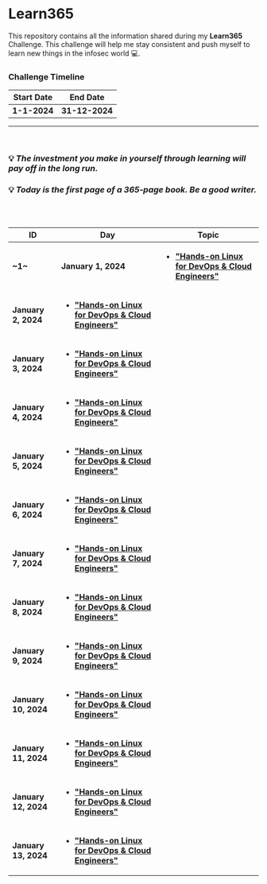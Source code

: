 # Learn365
This repository contains all the information shared during my <b>Learn365</b> Challenge. This challenge will help me stay consistent and push myself to learn new things in the infosec world :computer:.

### Challenge Timeline
**Start Date** | **End Date**
---            | ---
**1-1-2024**   |  **31-12-2024**

<hr>
<br>

### :bulb: *The investment you make in yourself through learning will pay off in the long run.*
### :bulb: *Today is the first page of a 365-page book. Be a good writer.*
<br>

<!-- Days start -->

<br>

ID | Day | Topic
--- | --- | ---
**~1~** | **January 1, 2024** | [**<ul><li> "Hands-on Linux for DevOps & Cloud Engineers" </li></ul>**](/Days/January-1-2024.md)
**January 2, 2024** | [**<ul><li> "Hands-on Linux for DevOps & Cloud Engineers" </li></ul>**](/Days/January-2-2024.md)
**January 3, 2024** | [**<ul><li> "Hands-on Linux for DevOps & Cloud Engineers" </li></ul>**](/Days/January-3-2024.md)
**January 4, 2024** | [**<ul><li> "Hands-on Linux for DevOps & Cloud Engineers" </li></ul>**](/Days/January-4-2024.md)
**January 5, 2024** | [**<ul><li> "Hands-on Linux for DevOps & Cloud Engineers" </li></ul>**](/Days/January-5-2024.md)
**January 6, 2024** | [**<ul><li> "Hands-on Linux for DevOps & Cloud Engineers" </li></ul>**](/Days/January-6-2024.md)
**January 7, 2024** | [**<ul><li> "Hands-on Linux for DevOps & Cloud Engineers" </li></ul>**](/Days/January-7-2024.md)
**January 8, 2024** | [**<ul><li> "Hands-on Linux for DevOps & Cloud Engineers" </li></ul>**](/Days/January-8-2024.md)
**January 9, 2024** | [**<ul><li> "Hands-on Linux for DevOps & Cloud Engineers" </li></ul>**](/Days/January-9-2024.md)
**January 10, 2024** | [**<ul><li> "Hands-on Linux for DevOps & Cloud Engineers" </li></ul>**](/Days/January-10-2024.md)
**January 11, 2024** | [**<ul><li> "Hands-on Linux for DevOps & Cloud Engineers" </li></ul>**](/Days/January-11-2024.md)
**January 12, 2024** | [**<ul><li> "Hands-on Linux for DevOps & Cloud Engineers" </li></ul>**](/Days/January-12-2024.md)
**January 13, 2024** | [**<ul><li> "Hands-on Linux for DevOps & Cloud Engineers" </li></ul>**](/Days/January-13-2024.md)
